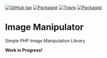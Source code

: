 [![GitHub tag](https://img.shields.io/packagist/v/devtronic/image-manipulator.svg)](https://github.com/Devtronic/legendary-mind)
[![Packagist](https://img.shields.io/packagist/l/devtronic/image-manipulator.svg)](https://github.com/Devtronic/legendary-mind/blob/master/LICENSE)
[![Travis](https://img.shields.io/travis/devtronic/image-manipulator.svg)](https://travis-ci.org/Devtronic/legendary-mind/)
[![Packagist](https://img.shields.io/packagist/dt/devtronic/image-manipulator.svg)](https://github.com/Devtronic/legendary-mind)

# Image Manipulator
Simple PHP Image Manipulation Library

**Work in Progress!**
